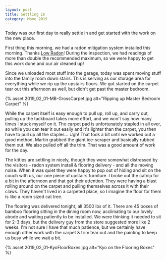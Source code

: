 ```yaml
---
layout: post
title: Settling In
category: Move 2019
---
```


Today was our first day to really settle in and get started with the work on the new place. 

First thing this morning, we had a radon mitigation system installed this morning. Thanks [Low Radon](https://low-radon.com/)! During the inspection, we had readings of more than double the recommended maximum, so we were happy to get this work done and our air cleaned up! 

Since we unloaded most stuff into the garage, today was spent moving stuff into the family room down stairs. This is serving as our storage area for everything while we rip up the upstairs floors. We got started on the carpet tear out this afternoon as well, but didn't get past the master bedroom. 

{% asset 2019_02_01-MB-GrossCarpet.jpg alt="Ripping up Master Bedroom Carpet" %}

While the carpet itself is easy enough to pull up, roll up, and carry out, pulling up the tackboard takes more effort, and we won't say how many times I stuck myself on it. The carpet pad is unfortunately stapled in all over, so while you can tear it out easily and it's lighter than the carpet, you then have to pull up all the staples... Ugh! That took a bit until we worked out a good method. Martin grabbed the giant ice-scraper and basically rubbed them out. We also pulled off all the trim. That was a good amount of work for the day.

The kitties are settling in nicely, though they were somewhat distressed by the visitors - radon system install & flooring delivery - and all the moving noise. When it was quiet they were happy to pop out of hiding and sit on the couch with us, our one piece of upstairs furniture. I broke out the catnip for a bit in the afternoon and that got their attention. They were having a blast rolling around on the carpet and pulling themselves across it with their claws. They haven't lived in a carpeted place, so I imagine the floor for them is like a room sized cat tree.

The flooring was delivered tonight, all 3500 lbs of it. There are 45 boxes of bamboo flooring sitting in the dining room now, acclimating to our lovely abode and waiting patiently to be installed. We were thinking it needed to sit for 2-3 days, but the delivery guy from the store suggested more like 2 weeks. I'm not sure I have that much patience, but we certainly have enough other work with the carpet & trim tear out and the painting to keep us busy while we wait a bit. 

{% asset 2019_02_01-KyoFloorBoxes.jpg alt="Kyo on the Flooring Boxes" %}